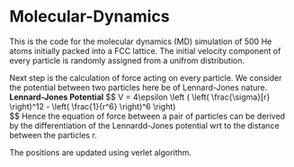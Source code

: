 # Molecular-Dynamics

This is the code for the molecular dynamics (MD) simulation of 500 He atoms initially packed into a FCC lattice. The initial velocity component of every particle is randomly assigned from a unifrom distribution. 

Next step is the calculation of force acting on every particle. We consider the potential between two particles here be of Lennard-Jones nature.
**Lennard-Jones Potential**
$$
V = 4\epsilon \left ( \left( \frac{\sigma}[r} \right)^12 - \left( \frac{1}{r^6} \right)^6 \right)  
$$
Hence the equation of force between a pair of particles can be derived by the differentiation of the Lennardd-Jones potential wrt to the distance between the particles r. 


The positions are updated using verlet algorithm.
<!--More details have to be added>
